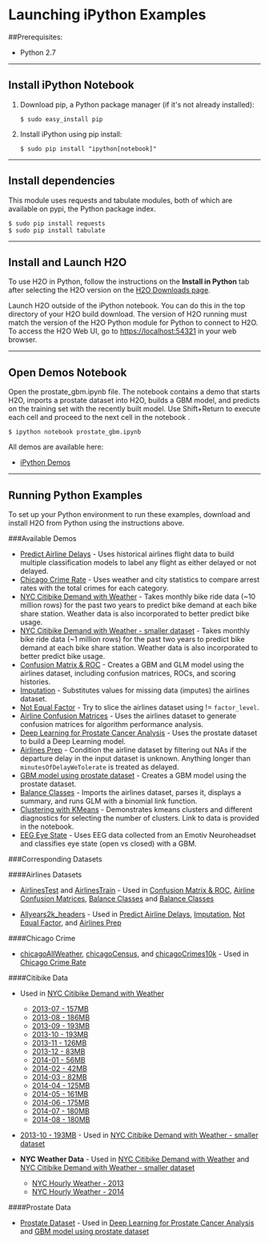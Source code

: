 Launching iPython Examples
=========================

##Prerequisites:

- Python 2.7

---

Install iPython Notebook
-------------------------

1. Download pip, a Python package manager (if it's not already installed):

    `$ sudo easy_install pip`

2. Install iPython using pip install:

    `$ sudo pip install "ipython[notebook]"`

---

Install dependencies
--------------------

This module uses requests and tabulate modules, both of which are available on pypi, the Python package index.

    $ sudo pip install requests
    $ sudo pip install tabulate
  
---

Install and Launch H2O
----------------------

To use H2O in Python, follow the instructions on the **Install in Python** tab after selecting the H2O version on the [H2O Downloads page](http://h2o.ai/download). 

Launch H2O outside of the iPython notebook. You can do this in the top directory of your H2O build download. The version of H2O running must match the version of the H2O Python module for Python to connect to H2O. 
To access the H2O Web UI, go to [https://localhost:54321](https://localhost:54321) in your web browser.

---

Open Demos Notebook
-------------------

Open the prostate_gbm.ipynb file. The notebook contains a demo that starts H2O, imports a prostate dataset into H2O, builds a GBM model, and predicts on the training set with the recently built model. Use Shift+Return to execute each cell and proceed to the next cell in the notebook .

    $ ipython notebook prostate_gbm.ipynb

All demos are available here:

 * [iPython Demos](https://github.com/h2oai/h2o-3/tree/master/h2o-py/demos)

---


Running Python Examples
-----------------------

To set up your Python environment to run these examples, download and install H2O from Python using the instructions above. 


###Available Demos

- [Predict Airline Delays](https://github.com/h2oai/h2o-3/blob/master/h2o-py/demos/airlines_demo_small.ipynb) - Uses historical airlines flight data to build multiple classification models to label any flight as either delayed or not delayed.
- [Chicago Crime Rate](https://github.com/h2oai/h2o-3/blob/master/h2o-py/demos/H2O_chicago_crimes.ipynb) - Uses weather and city statistics to compare arrest rates with the total crimes for each category. 
- [NYC Citibike Demand with Weather](https://github.com/h2oai/h2o-3/blob/master/h2o-py/demos/citi_bike_large.ipynb) - Takes monthly bike ride data (~10 million rows) for the past two years to predict bike demand at each bike share station. Weather data is also incorporated to better predict bike usage.
- [NYC Citibike Demand with Weather - smaller dataset](https://github.com/h2oai/h2o-3/blob/master/h2o-py/demos/citi_bike_small.ipynb) - Takes monthly bike ride data (~1 million rows) for the past two years to predict bike demand at each bike share station. Weather data is also incorporated to better predict bike usage.
- [Confusion Matrix & ROC](https://github.com/h2oai/h2o-3/blob/master/h2o-py/demos/cm_roc.ipynb) - Creates a GBM and GLM model using the airlines dataset, including confusion matrices, ROCs, and scoring histories. 
- [Imputation](https://github.com/h2oai/h2o-3/blob/master/h2o-py/demos/imputation.ipynb) - Substitutes values for missing data (imputes) the airlines dataset. 
- [Not Equal Factor](https://github.com/h2oai/h2o-3/blob/master/h2o-py/demos/not_equal_factor.ipynb) - Try to slice the airlines dataset using != `factor_level`. 
- [Airline Confusion Matrices](https://github.com/h2oai/h2o-3/blob/master/h2o-py/demos/confusion_matrices_binomial.ipynb) - Uses the airlines dataset to generate confusion matrices for algorithm performance analysis.
- [Deep Learning for Prostate Cancer Analysis](https://github.com/h2oai/h2o-3/blob/master/h2o-py/demos/deeplearning.ipynb) - Uses the prostate dataset to build a Deep Learning model. 
- [Airlines Prep](https://github.com/h2oai/h2o-3/blob/master/h2o-py/demos/prep_airlines.ipynb) - Condition the airline dataset by filtering out NAs if the departure delay in the input dataset is unknown. Anything longer than `minutesOfDelayWeTolerate` is treated as delayed. 
- [GBM model using prostate dataset](https://github.com/h2oai/h2o-3/blob/master/h2o-py/demos/prostate_gbm.ipynb) - Creates a GBM model using the prostate dataset.  
- [Balance Classes](https://github.com/h2oai/h2o-3/blob/master/h2o-py/demos/rf_balance_classes.ipynb) - Imports the airlines dataset, parses it, displays a summary, and runs GLM with a binomial link function. 
- [Clustering with KMeans](https://github.com/h2oai/h2o-3/blob/master/h2o-py/demos/kmeans_aic_bic_diagnostics.ipynb) - Demonstrates kmeans clusters and different diagnostics for selecting the number of clusters.  Link to data is provided in the notebook.
- [EEG Eye State](https://github.com/h2oai/h2o-3/blob/master/h2o-py/demos/H2O_tutorial_eeg_eyestate.ipynb) - Uses EEG data collected from an Emotiv Neuroheadset and classifies eye state (open vs closed) with a GBM.  



###Corresponding Datasets


####Airlines Datasets 

- [AirlinesTest](https://github.com/h2oai/h2o-2/raw/master/smalldata/airlines/AirlinesTest.csv.zip) and [AirlinesTrain](https://github.com/h2oai/h2o-2/raw/master/smalldata/airlines/AirlinesTrain.csv.zip) - Used in [Confusion Matrix & ROC](https://github.com/h2oai/h2o-3/blob/master/h2o-py/demos/cm_roc.ipynb), [Airline Confusion Matrices](https://github.com/h2oai/h2o-3/blob/master/h2o-py/demos/confusion_matrices_binomial.ipynb), [Balance Classes](https://github.com/h2oai/h2o-3/blob/master/h2o-py/demos/rf_balance_classes.ipynb) and [Balance Classes](https://github.com/h2oai/h2o-3/blob/master/h2o-py/demos/rf_balance_classes.ipynb)

- [Allyears2k_headers](https://github.com/h2oai/h2o-2/raw/master/smalldata/airlines/allyears2k_headers.zip) - Used in [Predict Airline Delays](https://github.com/h2oai/h2o-3/blob/master/h2o-py/demos/airlines_demo_small.ipynb), [Imputation](https://github.com/h2oai/h2o-3/blob/master/h2o-py/demos/imputation.ipynb), [Not Equal Factor](https://github.com/h2oai/h2o-3/blob/master/h2o-py/demos/not_equal_factor.ipynb), and [Airlines Prep](https://github.com/h2oai/h2o-3/blob/master/h2o-py/demos/prep_airlines.ipynb)

####Chicago Crime

- [chicagoAllWeather](https://github.com/h2oai/sparkling-water/raw/master/examples/smalldata/chicagoAllWeather.csv), [chicagoCensus](https://github.com/h2oai/sparkling-water/raw/master/examples/smalldata/chicagoCensus.csv), and [chicagoCrimes10k](https://github.com/h2oai/sparkling-water/raw/master/examples/smalldata/chicagoCrimes10k.csv) - Used in [Chicago Crime Rate](https://github.com/h2oai/h2o-3/blob/master/h2o-py/demos/chicago_crimes.ipynb)

####Citibike Data
 - Used in [NYC Citibike Demand with Weather](https://github.com/h2oai/h2o-3/blob/master/h2o-py/demos/citi_bike_large.ipynb) 
  
  	* [2013-07 - 157MB](https://s3.amazonaws.com/h2o-public-test-data/bigdata/laptop/citibike-nyc/2013-07.csv)
  	* [2013-08 - 186MB](https://s3.amazonaws.com/h2o-public-test-data/bigdata/laptop/citibike-nyc/2013-08.csv)
  	* [2013-09 - 193MB](https://s3.amazonaws.com/h2o-public-test-data/bigdata/laptop/citibike-nyc/2013-09.csv)
  	* [2013-10 - 193MB](https://s3.amazonaws.com/h2o-public-test-data/bigdata/laptop/citibike-nyc/2013-10.csv)
  	* [2013-11 - 126MB](https://s3.amazonaws.com/h2o-public-test-data/bigdata/laptop/citibike-nyc/2013-11.csv)
  	* [2013-12 - 83MB](https://s3.amazonaws.com/h2o-public-test-data/bigdata/laptop/citibike-nyc/2013-12.csv)
  	* [2014-01 - 56MB](https://s3.amazonaws.com/h2o-public-test-data/bigdata/laptop/citibike-nyc/2014-01.csv)
  	* [2014-02 - 42MB](https://s3.amazonaws.com/h2o-public-test-data/bigdata/laptop/citibike-nyc/2014-02.csv)
  	* [2014-03 - 82MB](https://s3.amazonaws.com/h2o-public-test-data/bigdata/laptop/citibike-nyc/2014-03.csv)
  	* [2014-04 - 125MB](https://s3.amazonaws.com/h2o-public-test-data/bigdata/laptop/citibike-nyc/2014-04.csv)
  	* [2014-05 - 161MB](https://s3.amazonaws.com/h2o-public-test-data/bigdata/laptop/citibike-nyc/2014-05.csv)
  	* [2014-06 - 175MB](https://s3.amazonaws.com/h2o-public-test-data/bigdata/laptop/citibike-nyc/2014-06.csv)
  	* [2014-07 - 180MB](https://s3.amazonaws.com/h2o-public-test-data/bigdata/laptop/citibike-nyc/2014-07.csv)
  	* [2014-08 - 180MB](https://s3.amazonaws.com/h2o-public-test-data/bigdata/laptop/citibike-nyc/2014-08.csv)
  	
 -  [2013-10 - 193MB](https://s3.amazonaws.com/h2o-public-test-data/bigdata/laptop/citibike-nyc/2013-10.csv) - Used in [NYC Citibike Demand with Weather - smaller dataset](https://github.com/h2oai/h2o-3/blob/master/h2o-py/demos/citi_bike_small.ipynb)

-  **NYC Weather Data** - Used in [NYC Citibike Demand with Weather](https://github.com/h2oai/h2o-3/blob/master/h2o-py/demos/citi_bike_large.ipynb) and [NYC Citibike Demand with Weather - smaller dataset](https://github.com/h2oai/h2o-3/blob/master/h2o-py/demos/citi_bike_small.ipynb)
  
    * [NYC Hourly Weather - 2013](https://s3.amazonaws.com/h2o-public-test-data/bigdata/laptop/citibike-nyc/31081_New_York_City__Hourly_2013.csv)    
    * [NYC Hourly Weather - 2014](https://s3.amazonaws.com/h2o-public-test-data/bigdata/laptop/citibike-nyc/31081_New_York_City__Hourly_2014.csv)


####Prostate Data

- [Prostate Dataset](https://github.com/h2oai/sparkling-water/raw/master/examples/smalldata/prostate.csv) - Used in [Deep Learning for Prostate Cancer Analysis](https://github.com/h2oai/h2o-3/blob/master/h2o-py/demos/deeplearning.ipynb) and [GBM model using prostate dataset](https://github.com/h2oai/h2o-3/blob/master/h2o-py/demos/prostate_gbm.ipynb)
